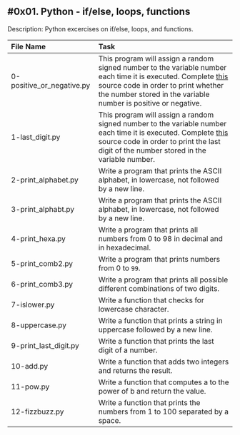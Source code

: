 #0x01. Python - if/else, loops, functions
------------------------------------------
Description: Python excercises on if/else, loops, and functions.

| File Name | Task |
|:----------|:-----|
| 0-positive_or_negative.py | This program will assign a random signed number to the variable number each time it is executed. Complete <a href="https://github.com/holbertonschool/0x01.py/blob/master/0-positive_or_negative_py">this</a> source code in order to print whether the number stored in the variable number is positive or negative. |
| 1-last_digit.py | This program will assign a random signed number to the variable number each time it is executed. Complete <a href="https://github.com/holbertonschool/0x01.py/blob/master/1-last_digit_py">this</a> source code in order to print the last digit of the number stored in the variable number. |
| 2-print_alphabet.py | Write a program that prints the ASCII alphabet, in lowercase, not followed by a new line. |
| 3-print_alphabt.py | Write a program that prints the ASCII alphabet, in lowercase, not followed by a new line. |
| 4-print_hexa.py | Write a program that prints all numbers from 0 to 98 in decimal and in hexadecimal. |
| 5-print_comb2.py | Write a program that prints numbers from 0 to `99`. |
| 6-print_comb3.py | Write a program that prints all possible different combinations of two digits.|
| 7-islower.py | Write a function that checks for lowercase character. |
| 8-uppercase.py | Write a function that prints a string in uppercase followed by a new line. |
| 9-print_last_digit.py | Write a function that prints the last digit of a number. |
| 10-add.py | Write a function that adds two integers and returns the result.|
| 11-pow.py | Write a function that computes a to the power of b and return the value. |
| 12-fizzbuzz.py | Write a function that prints the numbers from 1 to 100 separated by a space. |
